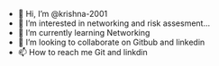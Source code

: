 - 👋 Hi, I’m @krishna-2001
- 👀 I’m interested in networking and risk assesment...
- 🌱 I’m currently learning Networking
- 💞️ I’m looking to collaborate on Gitbub and linkedin
- 📫 How to reach me Git and linkdin

<!---
krishna-2001/krishna-2001 is a ✨ special ✨ repository because its `README.md` (this file) appears on your GitHub profile.
You can click the Preview link to take a look at your changes.
--->
